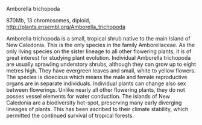 
Amborella trichopoda

870Mb, 13 chromosomes, diploid, http://plants.ensembl.org/Amborella_trichopoda

Amborella trichopoda is a small, tropical shrub native to the main Island of New Caledonia. This is the only species in the family Amborellaceae. As the only living species on the sister lineage to all other flowering plants, it is of great interest for studying plant evolution. Individual Amborella trichopoda are usually sprawling understory shrubs, although they can grow up to eight metres high. They have evergreen leaves and small, white to yellow flowers. The species is dioecious which means the male and female reproductive organs are in separate individuals. Individual plants can change also sex between flowerings. Unlike nearly all other flowering plants, they do not posses vessel elements for water conduction. The islands of New Caledonia are a biodiversity hot-spot, preserving many early diverging lineages of plants. This has been ascribed to their climate stability, which permitted the continued survival of tropical forests. 
